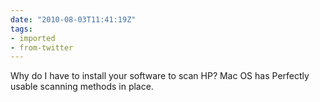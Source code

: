 ```yaml
---
date: "2010-08-03T11:41:19Z"
tags:
- imported
- from-twitter
---
```

Why do I have to install your software to scan HP? Mac OS has Perfectly usable scanning methods in place.

